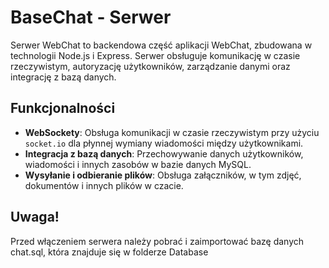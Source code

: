 # BaseChat - Serwer

Serwer WebChat to backendowa część aplikacji WebChat, zbudowana w technologii Node.js i Express. Serwer obsługuje komunikację w czasie rzeczywistym, autoryzację użytkowników, zarządzanie danymi oraz integrację z bazą danych.

## Funkcjonalności

- **WebSockety**: Obsługa komunikacji w czasie rzeczywistym przy użyciu `socket.io` dla płynnej wymiany wiadomości między użytkownikami.
- **Integracja z bazą danych**: Przechowywanie danych użytkowników, wiadomości i innych zasobów w bazie danych MySQL.
- **Wysyłanie i odbieranie plików**: Obsługa załączników, w tym zdjęć, dokumentów i innych plików w czacie.

## Uwaga!
Przed włączeniem serwera należy pobrać i zaimportować bazę danych chat.sql, która znajduje się w folderze Database
